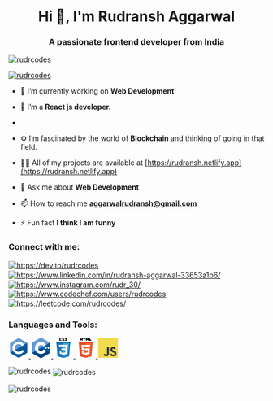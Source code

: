 <h1 align="center">Hi 👋, I'm Rudransh Aggarwal</h1>
<h3 align="center">A passionate frontend developer from India</h3>

<p align="left"> <img src="https://komarev.com/ghpvc/?username=rudrcodes&label=Profile%20views&color=0e75b6&style=flat" alt="rudrcodes" /> </p>

<p align="left"> <a href="https://github.com/ryo-ma/github-profile-trophy"><img src="https://github-profile-trophy.vercel.app/?username=rudrcodes" alt="rudrcodes" /></a> </p>

- 🔭 I’m currently working on **Web Development**

- 🌱 I’m a **React js developer.**
- 
- ⚙️ I’m fascinated by the world of **Blockchain** and thinking of going in that field.

- 👨‍💻 All of my projects are available at [https://rudransh.netlify.app](https://rudransh.netlify.app)

- 💬 Ask me about **Web Development**

- 📫 How to reach me **aggarwalrudransh@gmail.com**

- ⚡ Fun fact **I think I am funny**

<h3 align="left">Connect with me:</h3>
<p align="left">
<a href="https://dev.to/https://dev.to/rudrcodes" target="blank"><img align="center" src="https://raw.githubusercontent.com/rahuldkjain/github-profile-readme-generator/master/src/images/icons/Social/devto.svg" alt="https://dev.to/rudrcodes" height="30" width="40" /></a>
<a href="https://linkedin.com/in/https://www.linkedin.com/in/rudransh-aggarwal-33653a1b6/" target="blank"><img align="center" src="https://raw.githubusercontent.com/rahuldkjain/github-profile-readme-generator/master/src/images/icons/Social/linked-in-alt.svg" alt="https://www.linkedin.com/in/rudransh-aggarwal-33653a1b6/" height="30" width="40" /></a>
<a href="https://instagram.com/https://www.instagram.com/rudr_30/" target="blank"><img align="center" src="https://raw.githubusercontent.com/rahuldkjain/github-profile-readme-generator/master/src/images/icons/Social/instagram.svg" alt="https://www.instagram.com/rudr_30/" height="30" width="40" /></a>
<a href="https://www.codechef.com/users/https://www.codechef.com/users/rudrcodes" target="blank"><img align="center" src="https://cdn.jsdelivr.net/npm/simple-icons@3.1.0/icons/codechef.svg" alt="https://www.codechef.com/users/rudrcodes" height="30" width="40" /></a>
<a href="https://www.leetcode.com/https://leetcode.com/rudrcodes/" target="blank"><img align="center" src="https://raw.githubusercontent.com/rahuldkjain/github-profile-readme-generator/master/src/images/icons/Social/leet-code.svg" alt="https://leetcode.com/rudrcodes/" height="30" width="40" /></a>
</p>

<h3 align="left">Languages and Tools:</h3>
<p align="left"> <a href="https://www.cprogramming.com/" target="_blank" rel="noreferrer"> <img src="https://raw.githubusercontent.com/devicons/devicon/master/icons/c/c-original.svg" alt="c" width="40" height="40"/> </a> <a href="https://www.w3schools.com/cpp/" target="_blank" rel="noreferrer"> <img src="https://raw.githubusercontent.com/devicons/devicon/master/icons/cplusplus/cplusplus-original.svg" alt="cplusplus" width="40" height="40"/> </a> <a href="https://www.w3schools.com/css/" target="_blank" rel="noreferrer"> <img src="https://raw.githubusercontent.com/devicons/devicon/master/icons/css3/css3-original-wordmark.svg" alt="css3" width="40" height="40"/> </a> <a href="https://www.w3.org/html/" target="_blank" rel="noreferrer"> <img src="https://raw.githubusercontent.com/devicons/devicon/master/icons/html5/html5-original-wordmark.svg" alt="html5" width="40" height="40"/> </a> <a href="https://developer.mozilla.org/en-US/docs/Web/JavaScript" target="_blank" rel="noreferrer"> <img src="https://raw.githubusercontent.com/devicons/devicon/master/icons/javascript/javascript-original.svg" alt="javascript" width="40" height="40"/> </a> </p>

<p><img align="left" src="https://github-readme-stats.vercel.app/api/top-langs?username=rudrcodes&show_icons=true&locale=en&layout=compact" alt="rudrcodes" /></p>

<p>&nbsp;<img align="center" src="https://github-readme-stats.vercel.app/api?username=rudrcodes&show_icons=true&locale=en" alt="rudrcodes" /></p>

<p><img align="center" src="https://github-readme-streak-stats.herokuapp.com/?user=rudrcodes&" alt="rudrcodes" /></p>
